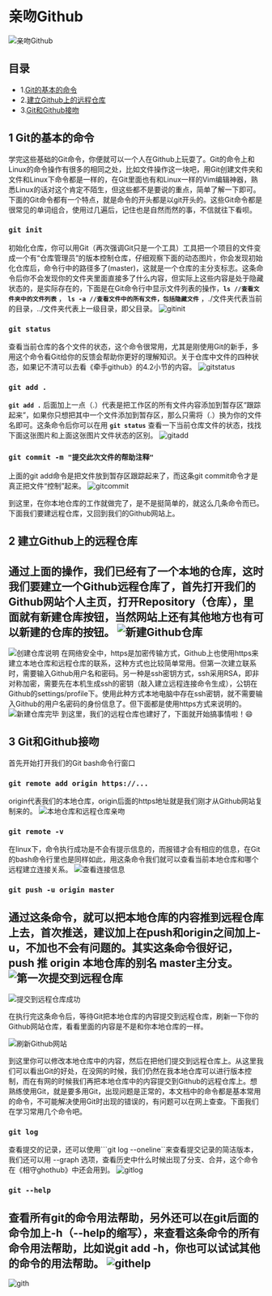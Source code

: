 # 亲吻Github
![亲吻Github](../img/github/亲吻Github.jpg)

## 目录
- 1.[Git的基本的命令](#1-git的基本的命令)
- 2.[建立Github上的远程仓库](#2-建立github上的远程仓库)
- 3.[Git和Github接吻](#3-git和github接吻)

## 1 Git的基本的命令

学完这些基础的Git命令，你便就可以一个人在Github上玩耍了。Git的命令上和Linux的命令操作有很多的相同之处，比如文件操作这一块吧，用Git创建文件夹和文件和Linux下命令都是一样的，在Git里面也有和Linux一样的Vim编辑神器，熟悉Linux的话对这个肯定不陌生，但这些都不是要说的重点，简单了解一下即可。下面的Git命令都有一个特点，就是命令的开头都是以git开头的。这些Git命令都是很常见的单词组合，使用过几遍后，记住也是自然而然的事，不信就往下看呗。

### ```git init```  

初始化仓库，你可以用Git（再次强调Git只是一个工具）工具把一个项目的文件变成一个有“仓库管理员”的版本控制仓库，仔细观察下面的动态图片，你会发现初始化仓库后，命令行中的路径多了(master)，这就是一个仓库的主分支标志。这条命令后你不会发现你的文件夹里面直接多了什么内容，但实际上这些内容是处于隐藏状态的，是实际存在的，下面是在Git命令行中显示文件列表的操作，**```ls //查看文件夹中的文件列表```** ， **```ls -a //查看文件中的所有文件，包括隐藏文件```** ，./文件夹代表当前的目录，../文件夹代表上一级目录，即父目录。
![gitinit](../img/github/gitinit.gif)

### ```git status```  

查看当前仓库的各个文件的状态，这个命令很常用，尤其是刚使用Git的新手，多用这个命令看Git给你的反馈会帮助你更好的理解知识。关于仓库中文件的四种状态，如果记不清可以去看《牵手github》的4.2小节的内容。
![gitstatus](../img/github/gitstatus.png)

### ```git add .```  

**```git add .```** 后面加上一点（.）代表是把工作区的所有文件内容添加到暂存区“跟踪起来”，如果你只想把其中一个文件添加到暂存区，那么只需将（.）换为你的文件名即可。这条命令后你可以在用 **```git status```** 查看一下当前仓库文件的状态，找找下面这张图片和上面这张图片文件状态的区别。
![gitadd](../img/github/gitadd.png)

### ```git commit -m "提交此次文件的帮助注释"```  

上面的git add命令是把文件放到暂存区跟踪起来了，而这条git commit命令才是真正把文件“控制”起来。
![gitcommit](../img/github/gitcommit.png)

到这里，在你本地仓库的工作就做完了，是不是挺简单的，就这么几条命令而已。下面我们要建远程仓库，又回到我们的Github网站上。

## 2 建立Github上的远程仓库  

通过上面的操作，我们已经有了一个本地的仓库，这时我们要建立一个Github远程仓库了，首先打开我们的Github网站个人主页，打开Repository（仓库），里面就有新建仓库按钮，当然网站上还有其他地方也有可以新建的仓库的按钮。
![新建Github仓库](../img/github/新建Github仓库.png)
----
![创建仓库说明](../img/github/创建仓库说明.png)
在网络安全中，https是加密传输方式，Github上也使用https来建立本地仓库和远程仓库的联系，这种方式也比较简单常用。但第一次建立联系时，需要输入Github用户名和密码。另一种是ssh密钥方式，ssh采用RSA，即非对称加密，需要先在本机生成ssh的密钥（敲入建立远程连接命令生成），公钥在Github的settings/profile下。使用此种方式本地电脑中存在ssh密钥，就不需要输入Github的用户名密码的身份信息了。但下面都是使用https方式来说明的。
![新建仓库完毕](../img/github/新建仓库完毕.png)
到这里，我们的远程仓库也建好了，下面就开始搞事情啦！:smile:

## 3 Git和Github接吻  

首先开始打开我们的Git bash命令行窗口
### ```git remote add origin https://...```  

origin代表我们的本地仓库，origin后面的https地址就是我们刚才从Github网站复制来的。
![本地仓库和远程仓库亲吻](../img/github/本地仓库和远程仓库亲吻.png)

### ```git remote -v```  

在linux下，命令执行成功是不会有提示信息的，而报错才会有相应的信息，在Git 的bash命令行里也是同样如此，用这条命令我们就可以查看当前本地仓库和哪个远程建立连接关系。
![查看连接信息](../img/github/查看连接信息.png)

### ```git push -u origin master```  

通过这条命令，就可以把本地仓库的内容推到远程仓库上去，首次推送，建议加上在push和origin之间加上-u，不加也不会有问题的。其实这条命令很好记，push 推 origin 本地仓库的别名 master主分支。
![第一次提交到远程仓库](../img/github/第一次提交到远程仓库.png)
----
![提交到远程仓库成功](../img/github/提交到远程仓库成功.png)

在执行完这条命令后，等待Git把本地仓库的内容提交到远程仓库，刷新一下你的Github网站仓库，看看里面的内容是不是和你本地仓库的一样。

![刷新Github网站](../img/github/刷新Github网站.png)

到这里你可以修改本地仓库中的内容，然后在把他们提交到远程仓库上。从这里我们可以看出Git的好处，在没网的时候，我们仍然在我本地仓库可以进行版本控制，而在有网的时候我们再把本地仓库中的内容提交到Github的远程仓库上。想熟练使用Git，就是要多用Git，出现问题是正常的，本文档中的命令都是基本常用的命令，不可能解决使用Git时出现的错误的，有问题可以在网上查查。下面我们在学习常用几个命令吧。

### ```git log```  

查看提交的记录，还可以使用```git log --oneline``来查看提交记录的简洁版本，我们还可以用 --graph 选项，查看历史中什么时候出现了分支、合并，这个命令在《相守ghothub》中还会用到。
![gitlog](../img/github/gitlog.png)

### ```git --help```  

查看所有git的命令用法帮助，另外还可以在git后面的命令加上-h（--help的缩写），来查看这条命令的所有命令用法帮助，比如说git add -h，你也可以试试其他的命令的用法帮助。
![githelp](../img/github/githelp.png)
----
![gith](../img/github/gith.png)
